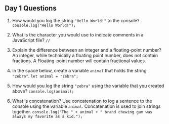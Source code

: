 ## Day 1 Questions

1. How would you log the string `"Hello World!"` to the console?
`console.log("Hello World!");`

1. What is the character you would use to indicate comments in a JavaScript file?
`//`

1. Explain the difference between an integer and a floating-point number?
An integer, while technically a floating point number, does not contain fractions. A Floating-point number will contain fractional values.

1. In the space below, create a variable `animal` that holds the string `"zebra"`.
`let animal = "zebra";`

1. How would you log the string `"zebra"` using the variable that you created above?
`console.log(animal);`

1. What is concatenation? Use concatenation to log a sentence to the console using the variable `animal`.
Concatenation is used to join strings together.
`console.log("The " + animal + " brand chewing gum was always my favorite as a kid.");`

